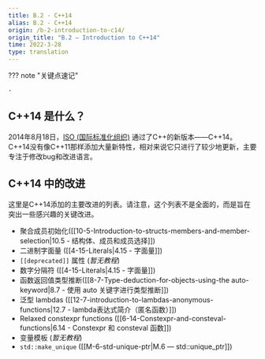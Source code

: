 ```yaml
---
title: B.2 - C++14
alias: B.2 - C++14
origin: /b-2-introduction-to-c14/
origin_title: "B.2 — Introduction to C++14"
time: 2022-3-28
type: translation
---
```



??? note "关键点速记"
	
	- 

## C++14 是什么？

2014年8月18日，[ISO (国际标准化组织)](https://www.iso.org/home.html) 通过了C++的新版本——C++14。C++14没有像C++11那样添加大量新特性，相对来说它只进行了较少地更新，主要专注于修改bug和改进语言。

## C++14 中的改进

这里是C++14添加的主要改进的列表。请注意，这个列表不是全面的，而是旨在突出一些感兴趣的关键改进。

-   聚合成员初始化([[10-5-Introduction-to-structs-members-and-member-selection|10.5 - 结构体、成员和成员选择]])
-   二进制字面量 ([[4-15-Literals|4.15 - 字面量]])
-   `[[deprecated]]` 属性 (*暂无教程*)
-   数字分隔符 ([[4-15-Literals|4.15 - 字面量]])
-   函数返回值类型推断([[8-7-Type-deduction-for-objects-using-the auto-keyword|8.7 - 使用 auto 关键字进行类型推断]])
-   泛型 lambdas ([[12-7-introduction-to-lambdas-anonymous-functions|12.7 - lambda表达式简介（匿名函数）]])
-   Relaxed constexpr functions ([[6-14-Constexpr-and-consteval-functions|6.14 - Constexpr 和 consteval 函数]])
-   变量模板 (*暂无教程*)
-   `std::make_unique` ([[M-6-std-unique-ptr|M.6 — std::unique_ptr]])
